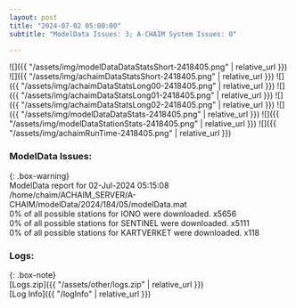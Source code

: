 ```yaml
---
layout: post
title: "2024-07-02 05:00:00"
subtitle: "ModelData Issues: 3; A-CHAIM System Issues: 0"

---
```


![]({{ "/assets/img/modelDataDataStatsShort-2418405.png" | relative_url }})
![]({{ "/assets/img/achaimDataStatsShort-2418405.png" | relative_url }})
![]({{ "/assets/img/achaimDataStatsLong00-2418405.png" | relative_url }})
![]({{ "/assets/img/achaimDataStatsLong01-2418405.png" | relative_url }})
![]({{ "/assets/img/achaimDataStatsLong02-2418405.png" | relative_url }})
![]({{ "/assets/img/modelDataDataStats-2418405.png" | relative_url }})
![]({{ "/assets/img/modelDataStationStats-2418405.png" | relative_url }})
![]({{ "/assets/img/achaimRunTime-2418405.png" | relative_url }})


### ModelData Issues:  
  
{: .box-warning}  
 ModelData report for 02-Jul-2024 05:15:08   
 /home/chaim/ACHAIM_SERVER/A-CHAIM/modelData/2024/184/05/modelData.mat   
 0% of all possible stations for IONO were downloaded. x5656   
 0% of all possible stations for SENTINEL were downloaded. x5111   
 0% of all possible stations for KARTVERKET were downloaded. x118   
  


### Logs:  
  
{: .box-note}  
[Logs.zip]({{ "/assets/other/logs.zip" | relative_url }})  
[Log Info]({{ "/logInfo" | relative_url }})  
